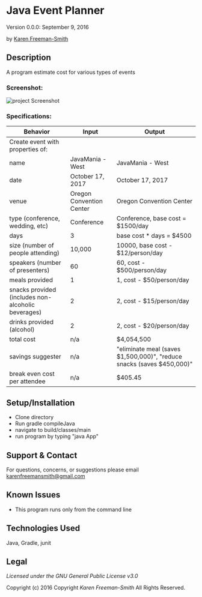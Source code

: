 # Java Event Planner
Version 0.0.0: September 9, 2016

by [Karen Freeman-Smith](https://github.com/karenfreemansmith)

## Description
A program estimate cost for various types of events

### Screenshot:
![project Screenshot](/screenshot.jpg)

### Specifications:
| Behavior                                           | Input                    |  Output                                                             |
|----------------------------------------------------|--------------------------|---------------------------------------------------------------------|
| Create event with properties of:                   |                          |                                                                     |
| name                                               | JavaMania - West         | JavaMania - West                                                    |
| date                                               | October 17, 2017         | October 17, 2017                                                    |
| venue                                              | Oregon Convention Center | Oregon Convention Center                                            |
| type (conference, wedding, etc)                    | Conference               | Conference, base cost = $1500/day                                   |
| days                                               | 3                        | base cost * days = $4500                                            |
| size (number of people attending)                  | 10,000                   | 10000, base cost - $12/person/day                                   |
| speakers (number of presenters)                    | 60                       | 60, cost - $500/person/day                                          |
| meals provided                                     | 1                        | 1, cost - $50/person/day                                            |
| snacks provided (includes non-alcoholic beverages) | 2                        | 2, cost - $15/person/day                                            |
| drinks provided (alcohol)                          | 2                        | 2, cost - $20/person/day                                            |
| total cost                                         | n/a                      | $4,054,500                                                          |
| savings suggester                                  | n/a                      | "eliminate meal (saves $1,500,000)", "reduce snacks (saves $450,000)" |
| break even cost per attendee                       | n/a                      | $405.45                                                             |

## Setup/Installation
* Clone directory
* Run gradle compileJava
* navigate to build/classes/main
* run program by typing "java App"

## Support & Contact
For questions, concerns, or suggestions please email karenfreemansmith@gmail.com

## Known Issues
* This program runs only from the command line

## Technologies Used
Java, Gradle, junit

## Legal
*Licensed under the GNU General Public License v3.0*

Copyright (c) 2016 Copyright _Karen Freeman-Smith_ All Rights Reserved.
